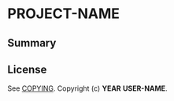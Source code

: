 # __PROJECT-NAME__

## Summary


## License

See [COPYING][]. Copyright (c) __YEAR__ __USER-NAME__.


[CONTRIBUTING]: ./CONTRIBUTING.md
[COPYING]: ./__LICENSE-FILE-NAME__
